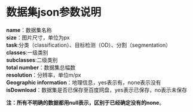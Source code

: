 # 数据集json参数说明    
**name**：数据集名称   
**size**：图片尺寸，单位为px          
**task**:分类（classification）、目标检测（OD）、分割（segmentation）   
**classes**:一级类别      
**subclasses**:二级类别      
**total number**：数据集总幅数      
**resolution**：分辨率，单位m/px    
**Geographic information**：地理信息，yes表示有，none表示没有    
**isDownload**：数据集是否已保存至百度网盘，yes表示已保存，no表示未保存      

**注：所有不明确的数据都用null表示，区别于已经确定没有的none**。    

